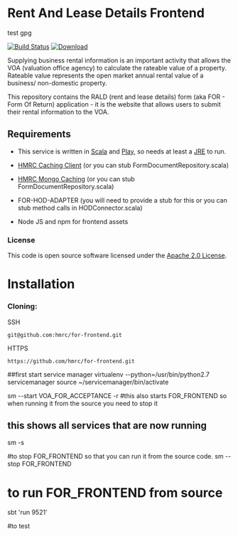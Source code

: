 Rent And Lease Details Frontend
===============================

test gpg

[![Build Status](https://travis-ci.org/hmrc/for-frontend.svg?branch=master)](https://travis-ci.org/hmrc/for-frontend) [ ![Download](https://api.bintray.com/packages/hmrc/releases/for-frontend/images/download.svg) ](https://bintray.com/hmrc/releases/for-frontend/_latestVersion)

Supplying business rental information is an important activity that allows the VOA (valuation office agency) to calculate the rateable value of a property. 
Rateable value represents the open market annual rental value of a business/ non-domestic property. 

This repository contains the RALD (rent and lease details) form (aka FOR - Form Of Return) application - it is the website that allows users to submit their rental information to the VOA.

Requirements
------------
* This service is written in [Scala](http://www.scala-lang.org/) and [Play](http://playframework.com/), 
so needs at least a [JRE](https://www.java.com/en/download/) to run.

* [HMRC Caching Client](https://github.com/hmrc/http-caching-client) (or you can stub FormDocumentRepository.scala)
* [HMRC Mongo Caching](https://github.com/hmrc/mongo-caching) (or you can stub FormDocumentRepository.scala)
* FOR-HOD-ADAPTER (you will need to provide a stub for this or you can stub method calls in HODConnector.scala)
* Node JS and npm for frontend assets

### License

This code is open source software licensed under the [Apache 2.0 License]("http://www.apache.org/licenses/LICENSE-2.0.html").
    
# Installation

### Cloning:

SSH
```
git@github.com:hmrc/for-frontend.git
```
HTTPS
```
https://github.com/hmrc/for-frontend.git
```

##first start service manager
virtualenv --python=/usr/bin/python2.7 servicemanager
source ~/servicemanager/bin/activate

sm --start VOA_FOR_ACCEPTANCE -r 
#this also starts FOR_FRONTEND so when running it from the source you need to stop it

## this shows all services that are now running
sm -s

#to stop FOR_FRONTEND so that you can run it from the source code. 
sm --stop FOR_FRONTEND

# to run FOR_FRONTEND from source
sbt 'run 9521'

#to test 

